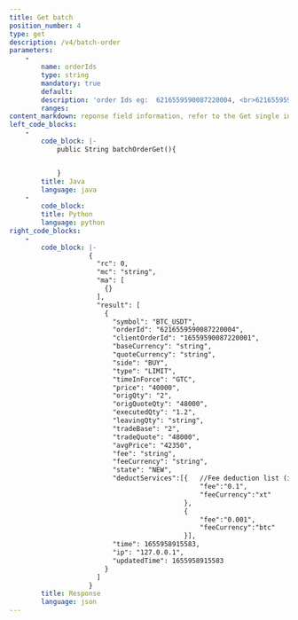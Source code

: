 ```yaml
---
title: Get batch
position_number: 4
type: get
description: /v4/batch-order
parameters:
    -
        name: orderIds
        type: string
        mandatory: true
        default:
        description: 'order Ids eg:  6216559590087220004, <br>6216559590087220004'
        ranges:
content_markdown: reponse field information, refer to the Get single interface
left_code_blocks:
    -
        code_block: |-
            public String batchOrderGet(){


            }
        title: Java
        language: java
    -
        code_block:
        title: Python
        language: python
right_code_blocks:
    -
        code_block: |-
                    {
                      "rc": 0,
                      "mc": "string",
                      "ma": [
                        {}
                      ],
                      "result": [
                        {
                          "symbol": "BTC_USDT",
                          "orderId": "6216559590087220004",
                          "clientOrderId": "16559590087220001",
                          "baseCurrency": "string",
                          "quoteCurrency": "string",
                          "side": "BUY",
                          "type": "LIMIT",
                          "timeInForce": "GTC",
                          "price": "40000",
                          "origQty": "2",
                          "origQuoteQty": "48000",
                          "executedQty": "1.2",
                          "leavingQty": "string",
                          "tradeBase": "2",
                          "tradeQuote": "48000",
                          "avgPrice": "42350",
                          "fee": "string",
                          "feeCurrency": "string",
                          "state": "NEW",
                          "deductServices":[{   //Fee deduction list (if set XT deduction fee and the deduction occurs, use this field to represent the trade fee. Otherwise, use the original fee and feeCurrency fields to represent the trade fee). 
                                                "fee":"0.1",     
                                                "feeCurrency":"xt"
                                            },
                                            {   
                                                "fee":"0.001",
                                                "feeCurrency":"btc"
                                            }],
                          "time": 1655958915583,
                          "ip": "127.0.0.1",
                          "updatedTime": 1655958915583
                        }
                      ]
                    }
        title: Response
        language: json
---
```

